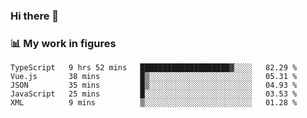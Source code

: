 ### Hi there 👋

### 📊 My work in figures

<!--START_SECTION:waka-->

```text
TypeScript   9 hrs 52 mins   ████████████████████▓░░░░   82.29 %
Vue.js       38 mins         █▒░░░░░░░░░░░░░░░░░░░░░░░   05.31 %
JSON         35 mins         █▒░░░░░░░░░░░░░░░░░░░░░░░   04.93 %
JavaScript   25 mins         █░░░░░░░░░░░░░░░░░░░░░░░░   03.53 %
XML          9 mins          ▒░░░░░░░░░░░░░░░░░░░░░░░░   01.28 %
```

<!--END_SECTION:waka-->
